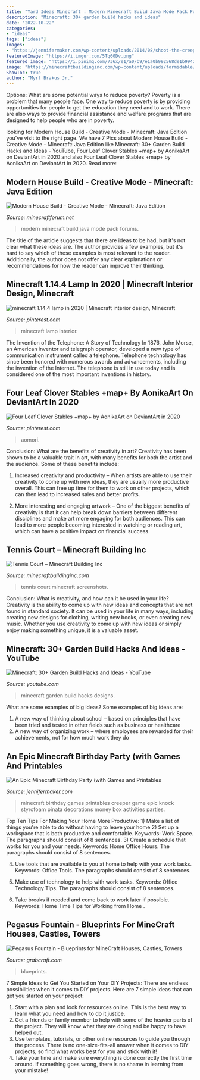 ```yaml
---
title: "Yard Ideas Minecraft : Modern Minecraft Build Java Mode Pack Forums"
description: "Minecraft: 30+ garden build hacks and ideas"
date: "2022-10-22"
categories:
- "ideas"
tags: ["ideas"]
images:
- "https://jennifermaker.com/wp-content/uploads/2014/08/shoot-the-creeper.jpg"
featuredImage: "https://i.imgur.com/5Tq60Dv.png"
featured_image: "https://i.pinimg.com/736x/e1/a0/b9/e1a0b992568de1b99420ce16e0c4a88f.jpg"
image: "https://minecraftbuildinginc.com/wp-content/uploads/formidable/5/2017042720531527.jpg"
ShowToc: true
author: "Myrl Brakus Jr."
---
```



Options: What are some potential ways to reduce poverty?
Poverty is a problem that many people face. One way to reduce poverty is by providing opportunities for people to get the education they need and to work. There are also ways to provide financial assistance and welfare programs that are designed to help people who are in poverty.

	

		
looking for Modern House Build - Creative Mode - Minecraft: Java Edition you've visit to the right page. We have 7 Pics about Modern House Build - Creative Mode - Minecraft: Java Edition like Minecraft: 30+ Garden Build Hacks and Ideas - YouTube, Four Leaf Clover Stables +map+ by AonikaArt on DeviantArt in 2020 and also Four Leaf Clover Stables +map+ by AonikaArt on DeviantArt in 2020. Read more:
		
    
## Modern House Build - Creative Mode - Minecraft: Java Edition

<img loading=lazy src="https://i.imgur.com/5Tq60Dv.png" onerror="this.onerror=null;this.src='https://tse1.mm.bing.net/th?id=OIP.6I9thk2NGHCHohG5GA0HWgHaEK&amp;pid=15.1';" alt="Modern House Build - Creative Mode - Minecraft: Java Edition">

_Source: minecraftforum.net_

>modern minecraft build java mode pack forums. 

	

The title of the article suggests that there are ideas to be had, but it's not clear what these ideas are. The author provides a few examples, but it's hard to say which of these examples is most relevant to the reader. Additionally, the author does not offer any clear explanations or recommendations for how the reader can improve their thinking.

    
## Minecraft 1.14.4 Lamp In 2020 | Minecraft Interior Design, Minecraft

<img loading=lazy src="https://i.pinimg.com/736x/8b/0c/58/8b0c589f3e259270ee654de61e855163.jpg" onerror="this.onerror=null;this.src='https://tse2.mm.bing.net/th?id=OIP.YqWwco33PHQPJPxZSysB-gHaEK&amp;pid=15.1';" alt="minecraft 1.14.4 lamp in 2020 | Minecraft interior design, Minecraft">

_Source: pinterest.com_

>minecraft lamp interior. 

	

The Invention of the Telephone: A Story of Technology
In 1876, John Morse, an American inventor and telegraph operator, developed a new type of communication instrument called a telephone. Telephone technology has since been honored with numerous awards and advancements, including the invention of the Internet. The telephone is still in use today and is considered one of the most important inventions in history.

    
## Four Leaf Clover Stables +map+ By AonikaArt On DeviantArt In 2020

<img loading=lazy src="https://i.pinimg.com/736x/e1/a0/b9/e1a0b992568de1b99420ce16e0c4a88f.jpg" onerror="this.onerror=null;this.src='https://tse1.mm.bing.net/th?id=OIP.ZyA3ec-g6krC5OaI00s_CQHaGT&amp;pid=15.1';" alt="Four Leaf Clover Stables +map+ by AonikaArt on DeviantArt in 2020">

_Source: pinterest.com_

>aomori. 

	

Conclusion: What are the benefits of creativity in art?
Creativity has been shown to be a valuable trait in art, with many benefits for both the artist and the audience. Some of these benefits include:
1. Increased creativity and productivity – When artists are able to use their creativity to come up with new ideas, they are usually more productive overall. This can free up time for them to work on other projects, which can then lead to increased sales and better profits.

2. More interesting and engaging artwork – One of the biggest benefits of creativity is that it can help break down barriers between different disciplines and make art more engaging for both audiences. This can lead to more people becoming interested in watching or reading art, which can have a positive impact on financial success.


    
## Tennis Court – Minecraft Building Inc

<img loading=lazy src="https://minecraftbuildinginc.com/wp-content/uploads/formidable/5/2017042720531527.jpg" onerror="this.onerror=null;this.src='https://tse1.mm.bing.net/th?id=OIP.s0Tw0DTJbuz7WzIHoNaW7wHaEK&amp;pid=15.1';" alt="Tennis Court – Minecraft Building Inc">

_Source: minecraftbuildinginc.com_

>tennis court minecraft screenshots. 

	

Conclusion: What is creativity, and how can it be used in your life?
Creativity is the ability to come up with new ideas and concepts that are not found in standard society. It can be used in your life in many ways, including creating new designs for clothing, writing new books, or even creating new music. Whether you use creativity to come up with new ideas or simply enjoy making something unique, it is a valuable asset.

    
## Minecraft: 30+ Garden Build Hacks And Ideas - YouTube

<img loading=lazy src="https://i.ytimg.com/vi/GHla351fZo4/maxresdefault.jpg" onerror="this.onerror=null;this.src='https://tse1.mm.bing.net/th?id=OIP.mu8dW1vHHw67z-HrhCmRuQHaEK&amp;pid=15.1';" alt="Minecraft: 30+ Garden Build Hacks and Ideas - YouTube">

_Source: youtube.com_

>minecraft garden build hacks designs. 

	

What are some examples of big ideas?
Some examples of big ideas are: 
1. A new way of thinking about school – based on principles that have been tried and tested in other fields such as business or healthcare
2. A new way of organizing work – where employees are rewarded for their achievements, not for how much work they do

    
## An Epic Minecraft Birthday Party (with Games And Printables

<img loading=lazy src="https://jennifermaker.com/wp-content/uploads/2014/08/shoot-the-creeper.jpg" onerror="this.onerror=null;this.src='https://tse1.mm.bing.net/th?id=OIP.wIINCDIJBRzMTGYVId-KzwHaJ3&amp;pid=15.1';" alt="An Epic Minecraft Birthday Party (with Games and Printables">

_Source: jennifermaker.com_

>minecraft birthday games printables creeper game epic knock styrofoam pinata decorations money box activities parties. 

	

Top Ten Tips For Making Your Home More Productive: 1) Make a list of things you're able to do without having to leave your home
2) Set up a workspace that is both productive and comfortable. Keywords: Work Space. The paragraphs should consist of 8 sentences.
3) Create a schedule that works for you and your needs. Keywords: Home Office Hours. The paragraphs should consist of 8 sentences.

4) Use tools that are available to you at home to help with your work tasks. Keywords: Office Tools. The paragraphs should consist of 8 sentences.

5) Make use of technology to help with work tasks. Keywords: Office Technology Tips. The paragraphs should consist of 8 sentences.

6) Take breaks if needed and come back to work later if possible. Keywords: Home Time Tips for Working from Home .

    
## Pegasus Fountain - Blueprints For MineCraft Houses, Castles, Towers

<img loading=lazy src="https://h9y3q5u4.stackpathcdn.com/files/products/large/large_pegasus-fountain-3185.png" onerror="this.onerror=null;this.src='https://tse4.mm.bing.net/th?id=OIP.wjH19kvjFT1ZuMt2Ob4jYQHaE3&amp;pid=15.1';" alt="Pegasus Fountain - Blueprints for MineCraft Houses, Castles, Towers">

_Source: grabcraft.com_

>blueprints. 

	

7 Simple Ideas to Get You Started on Your DIY Projects:
There are endless possibilities when it comes to DIY projects. Here are 7 simple ideas that can get you started on your project:
1. Start with a plan and look for resources online. This is the best way to learn what you need and how to do it justice.
2. Get a friends or family member to help with some of the heavier parts of the project. They will know what they are doing and be happy to have helped out.
3. Use templates, tutorials, or other online resources to guide you through the process. There is no one-size-fits-all answer when it comes to DIY projects, so find what works best for you and stick with it!
4. Take your time and make sure everything is done correctly the first time around. If something goes wrong, there is no shame in learning from your mistake!

